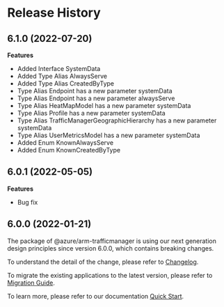 # Release History
    
## 6.1.0 (2022-07-20)
    
**Features**

  - Added Interface SystemData
  - Added Type Alias AlwaysServe
  - Added Type Alias CreatedByType
  - Type Alias Endpoint has a new parameter systemData
  - Type Alias Endpoint has a new parameter alwaysServe
  - Type Alias HeatMapModel has a new parameter systemData
  - Type Alias Profile has a new parameter systemData
  - Type Alias TrafficManagerGeographicHierarchy has a new parameter systemData
  - Type Alias UserMetricsModel has a new parameter systemData
  - Added Enum KnownAlwaysServe
  - Added Enum KnownCreatedByType
    
## 6.0.1 (2022-05-05)

**Features**

  - Bug fix
 
## 6.0.0 (2022-01-21)

The package of @azure/arm-trafficmanager is using our next generation design principles since version 6.0.0, which contains breaking changes.

To understand the detail of the change, please refer to [Changelog](https://aka.ms/js-track2-changelog).

To migrate the existing applications to the latest version, please refer to [Migration Guide](https://aka.ms/js-track2-migration-guide).

To learn more, please refer to our documentation [Quick Start](https://aka.ms/js-track2-quickstart).
